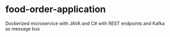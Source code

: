 # food-order-application
Dockerized microservice with JAVA and C# with REST endpoints and Kafka as message bus
